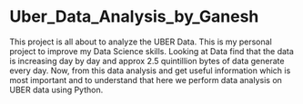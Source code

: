 # Uber_Data_Analysis_by_Ganesh
This project is all about to analyze the UBER Data. This is my personal project to improve my Data Science skills. Looking at Data find that the data is increasing day by day and approx 2.5 quintillion bytes of data generate every day. Now, from this data analysis and get useful information which is most important and to understand that here we perform data analysis on UBER data using Python.
